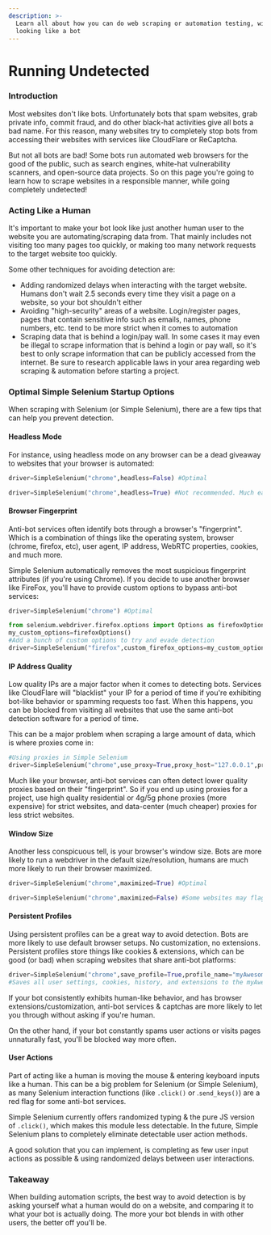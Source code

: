 ```yaml
---
description: >-
  Learn all about how you can do web scraping or automation testing, without
  looking like a bot
---
```


# Running Undetected

### Introduction

Most websites don't like bots. Unfortunately bots that spam websites, grab private info, commit fraud, and do other black-hat activities give all bots a bad name. For this reason, many websites try to completely stop bots from accessing their websites with services like CloudFlare or ReCaptcha.&#x20;

But not all bots are bad! Some bots run automated web browsers for the good of the public, such as search engines, white-hat vulnerability scanners, and open-source data projects. So on this page you're going to learn how to scrape websites in a responsible manner, while going completely undetected!

### Acting Like a Human

It's important to make your bot look like just another human user to the website you are automating/scraping data from. That mainly includes not visiting too many pages too quickly, or making too many network requests to the target website too quickly.

Some other techniques for avoiding detection are:

* Adding randomized delays when interacting with the target website. Humans don't wait 2.5 seconds every time they visit a page on a website, so your bot shouldn't either
* Avoiding "high-security" areas of a website. Login/register pages, pages that contain sensitive info such as emails, names, phone numbers, etc. tend to be more strict when it comes to automation
* Scraping data that is behind a login/pay wall. In some cases it may even be illegal to scrape information that is behind a login or pay wall, so it's best to only scrape information that can be publicly accessed from the internet. Be sure to research applicable laws in your area regarding web scraping & automation before starting a project.

### Optimal Simple Selenium Startup Options

When scraping with Selenium (or Simple Selenium), there are a few tips that can help you prevent detection.&#x20;

#### Headless Mode

For instance, using headless mode on any browser can be a dead giveaway to websites that your browser is automated:

```python
driver=SimpleSelenium("chrome",headless=False) #Optimal

driver=SimpleSelenium("chrome",headless=True) #Not recommended. Much easier for websites to detect
```

#### Browser Fingerprint

Anti-bot services often identify bots through a browser's "fingerprint". Which is a combination of things like the operating system, browser (chrome, firefox, etc), user agent, IP address, WebRTC properties, cookies, and much more.&#x20;

Simple Selenium automatically removes the most suspicious fingerprint attributes (if you're using Chrome). If you decide to use another browser like FireFox, you'll have to provide custom options to bypass anti-bot services:

```python
driver=SimpleSelenium("chrome") #Optimal

from selenium.webdriver.firefox.options import Options as firefoxOptions
my_custom_options=firefoxOptions()
#Add a bunch of custom options to try and evade detection
driver=SimpleSelenium("firefox",custom_firefox_options=my_custom_options) #Not recommended. Finding the right combo of custom options can be VERY time consuming
```

#### IP Address Quality

Low quality IPs are a major factor when it comes to detecting bots. Services like CloudFlare will "blacklist" your IP for a period of time if you're exhibiting bot-like behavior or spamming requests too fast. When this happens, you can be blocked from visiting all websites that use the same anti-bot detection software for a period of time.

This can be a major problem when scraping a large amount of data, which is where proxies come in:

```python
#Using proxies in Simple Selenium
driver=SimpleSelenium("chrome",use_proxy=True,proxy_host="127.0.0.1",proxy_port="8081",proxy_username="test",proxy_password="test")
```

Much like your browser, anti-bot services can often detect lower quality proxies based on their "fingerprint". So if you end up using proxies for a project, use high quality residential or 4g/5g phone proxies (more expensive) for strict websites, and data-center (much cheaper) proxies for less strict websites.

#### Window Size

Another less conspicuous tell, is your browser's window size. Bots are more likely to run a webdriver in the default size/resolution, humans are much more likely to run their browser maximized.&#x20;

```python
driver=SimpleSelenium("chrome",maximized=True) #Optimal

driver=SimpleSelenium("chrome",maximized=False) #Some websites may flag you as a bot
```

#### Persistent Profiles

Using persistent profiles can be a great way to avoid detection. Bots are more likely to use default browser setups. No customization, no extensions. Persistent profiles store things like cookies & extensions, which can be good (or bad) when scraping websites that share anti-bot platforms:

```python
driver=SimpleSelenium("chrome",save_profile=True,profile_name="myAwesomeProfile")
#Saves all user settings, cookies, history, and extensions to the myAwesomeProfile profile, completely isolated from any other profile name
```

If your bot consistently exhibits human-like behavior, and has browser extensions/customization, anti-bot services & captchas are more likely to let you through without asking if you're human.&#x20;

On the other hand, if your bot constantly spams user actions or visits pages unnaturally fast, you'll be blocked way more often.

#### User Actions

Part of acting like a human is moving the mouse & entering keyboard inputs like a human. This can be a big problem for Selenium (or Simple Selenium), as many Selenium interaction functions (like `.click()` or .`send_keys()`) are a red flag for some anti-bot services.

Simple Selenium currently offers randomized typing & the pure JS version of `.click()`, which makes this module less detectable. In the future, Simple Selenium plans to completely eliminate detectable user action methods.&#x20;

A good solution that you can implement, is completing as few user input actions as possible & using randomized delays between user interactions.&#x20;

### Takeaway

When building automation scripts, the best way to avoid detection is by asking yourself what a human would do on a website, and comparing it to what your bot is actually doing. The more your bot blends in with other users, the better off you'll be.&#x20;
